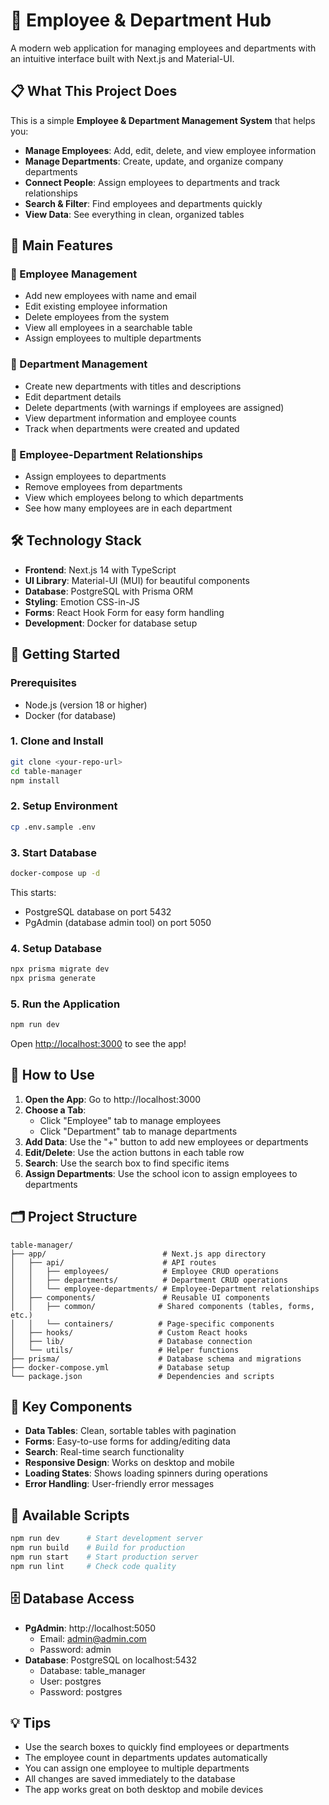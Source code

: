 # 🏢 Employee & Department Hub

A modern web application for managing employees and departments with an intuitive interface built with Next.js and Material-UI.

## 📋 What This Project Does

This is a simple **Employee & Department Management System** that helps you:

- **Manage Employees**: Add, edit, delete, and view employee information
- **Manage Departments**: Create, update, and organize company departments  
- **Connect People**: Assign employees to departments and track relationships
- **Search & Filter**: Find employees and departments quickly
- **View Data**: See everything in clean, organized tables

## 🎯 Main Features

### 👥 Employee Management
- Add new employees with name and email
- Edit existing employee information
- Delete employees from the system
- View all employees in a searchable table
- Assign employees to multiple departments

### 🏢 Department Management  
- Create new departments with titles and descriptions
- Edit department details
- Delete departments (with warnings if employees are assigned)
- View department information and employee counts
- Track when departments were created and updated

### 🔗 Employee-Department Relationships
- Assign employees to departments
- Remove employees from departments
- View which employees belong to which departments
- See how many employees are in each department

## 🛠️ Technology Stack

- **Frontend**: Next.js 14 with TypeScript
- **UI Library**: Material-UI (MUI) for beautiful components
- **Database**: PostgreSQL with Prisma ORM
- **Styling**: Emotion CSS-in-JS
- **Forms**: React Hook Form for easy form handling
- **Development**: Docker for database setup

## 🚀 Getting Started

### Prerequisites
- Node.js (version 18 or higher)
- Docker (for database)

### 1. Clone and Install
```bash
git clone <your-repo-url>
cd table-manager
npm install
```

### 2. Setup Environment
```bash
cp .env.sample .env
```

### 3. Start Database
```bash
docker-compose up -d
```
This starts:
- PostgreSQL database on port 5432
- PgAdmin (database admin tool) on port 5050

### 4. Setup Database
```bash
npx prisma migrate dev
npx prisma generate
```

### 5. Run the Application
```bash
npm run dev
```

Open [http://localhost:3000](http://localhost:3000) to see the app!

## 📱 How to Use

1. **Open the App**: Go to http://localhost:3000
2. **Choose a Tab**: 
   - Click "Employee" tab to manage employees
   - Click "Department" tab to manage departments
3. **Add Data**: Use the "+" button to add new employees or departments
4. **Edit/Delete**: Use the action buttons in each table row
5. **Search**: Use the search box to find specific items
6. **Assign Departments**: Use the school icon to assign employees to departments

## 🗂️ Project Structure

```
table-manager/
├── app/                          # Next.js app directory
│   ├── api/                      # API routes
│   │   ├── employees/            # Employee CRUD operations
│   │   ├── departments/          # Department CRUD operations
│   │   └── employee-departments/ # Employee-Department relationships
│   ├── components/               # Reusable UI components
│   │   ├── common/              # Shared components (tables, forms, etc.)
│   │   └── containers/          # Page-specific components
│   ├── hooks/                   # Custom React hooks
│   ├── lib/                     # Database connection
│   └── utils/                   # Helper functions
├── prisma/                      # Database schema and migrations
├── docker-compose.yml           # Database setup
└── package.json                 # Dependencies and scripts
```

## 🎨 Key Components

- **Data Tables**: Clean, sortable tables with pagination
- **Forms**: Easy-to-use forms for adding/editing data
- **Search**: Real-time search functionality
- **Responsive Design**: Works on desktop and mobile
- **Loading States**: Shows loading spinners during operations
- **Error Handling**: User-friendly error messages

## 🔧 Available Scripts

```bash
npm run dev      # Start development server
npm run build    # Build for production
npm run start    # Start production server
npm run lint     # Check code quality
```

## 🗄️ Database Access

- **PgAdmin**: http://localhost:5050
  - Email: admin@admin.com  
  - Password: admin
- **Database**: PostgreSQL on localhost:5432
  - Database: table_manager
  - User: postgres
  - Password: postgres

## 💡 Tips

- Use the search boxes to quickly find employees or departments
- The employee count in departments updates automatically
- You can assign one employee to multiple departments
- All changes are saved immediately to the database
- The app works great on both desktop and mobile devices
